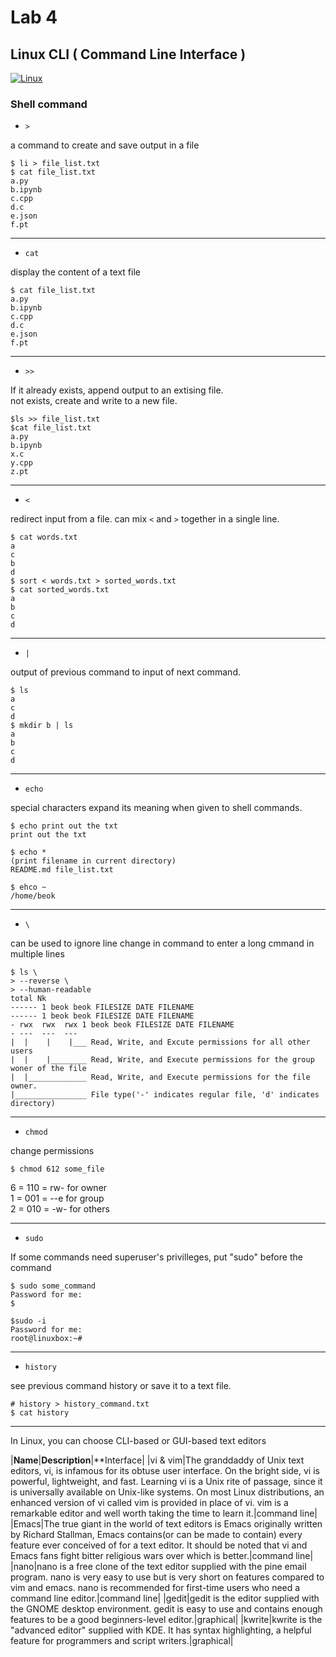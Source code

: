 # Lab 4
## Linux CLI ( Command Line Interface )
[![Linux](https://softwarelab.org/wp-content/uploads/Linux.jpg)](https://linuxcommand.org)
### Shell command

- `>`

a command to create and save output in a file
```
$ li > file_list.txt
$ cat file_list.txt
a.py
b.ipynb
c.cpp
d.c
e.json
f.pt
```

---
- `cat`

display the content of a text file
```
$ cat file_list.txt
a.py
b.ipynb
c.cpp
d.c
e.json
f.pt
```

---
- `>>`

If it already exists, append output to an extising file.   
not exists, create and write to a new file.
```
$ls >> file_list.txt
$cat file_list.txt
a.py
b.ipynb
x.c
y.cpp
z.pt
```

---
- `<`

redirect input from a file.
can mix `<` and `>` together in a single line.
```
$ cat words.txt
a
c
b
d
$ sort < words.txt > sorted_words.txt
$ cat sorted_words.txt
a
b
c
d
```

---
- `|`

output of previous command to input of next command.
```
$ ls
a
c
d
$ mkdir b | ls
a
b
c
d
```

---
- `echo`

special characters expand its meaning when given to shell commands.
```
$ echo print out the txt
print out the txt

$ echo *
(print filename in current directory)
README.md file_list.txt

$ ehco ~
/home/beok
```

---
- `\`

can be used to ignore line change in command to enter a long cmmand in multiple lines
```
$ ls \
> --reverse \
> --human-readable
total Nk
------ 1 beok beok FILESIZE DATE FILENAME
------ 1 beok beok FILESIZE DATE FILENAME
- rwx  rwx  rwx 1 beok beok FILESIZE DATE FILENAME
- ---  ---  ---
|  |    |    |___ Read, Write, and Excute permissions for all other users
|  |    |________ Read, Write, and Execute permissions for the group woner of the file
|  |_____________ Read, Write, and Execute permissions for the file owner.
|________________ File type('-' indicates regular file, 'd' indicates directory)
```

---
- `chmod`

change permissions   
```
$ chmod 612 some_file
```
6 = 110 = rw- for owner   
1 = 001 = --e for group   
2 = 010 = -w- for others   

---
- `sudo`

If some commands need superuser's privilleges, put "sudo" before the command
```
$ sudo some_command
Password for me:
$
```
```
$sudo -i
Password for me:
root@linuxbox:~#
```

---
- `history`

see previous command history or save it to a text file.
```
# history > history_command.txt
$ cat history
```

---
In Linux, you can choose CLI-based or GUI-based text editors

|**Name**|**Description**|**Interface|
|vi & vim|The granddaddy of Unix text editors, vi, is infamous for its obtuse user interface. On the bright side, vi is powerful, lightweight, and fast. Learning vi is a Unix rite of passage, since it is universally available on Unix-like systems. On most Linux distributions, an enhanced version of vi called vim is provided in place of vi. vim is a remarkable editor and well worth taking the time to learn it.|command line|
|Emacs|The true giant in the world of text editors is Emacs originally written by Richard Stallman, Emacs contains(or can be made to contain) every feature ever conceived of for a text editor. It should be noted that vi and Emacs fans fight bitter religious wars over which is better.|command line|
|nano|nano is a free clone of the text editor supplied with the pine email program. nano is very easy to use but is very short on features compared to vim and emacs. nano is recommended for first-time users who need a command line editor.|command line|
|gedit|gedit is the editor supplied with the GNOME desktop environment. gedit is easy to use and contains enough features to be a good beginners-level editor.|graphical|
|kwrite|kwrite is the "advanced editor" supplied with KDE. It has syntax highlighting, a helpful feature for programmers and script writers.|graphical|
